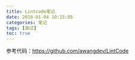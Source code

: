 ```yaml
---
title: Lintcode笔记
date: 2018-01-04 10:15:05
categories: 笔记
tags: [面试]
toc: true
---
```


<!--more-->

参考代码：https://github.com/awangdev/LintCode
